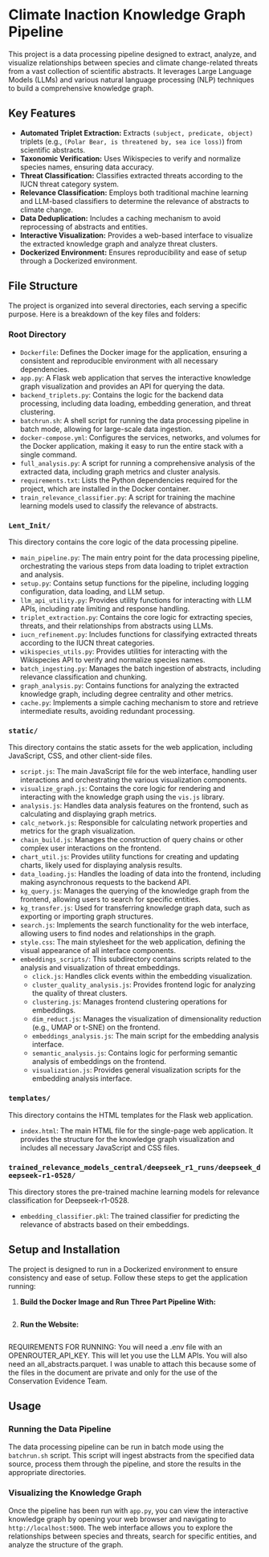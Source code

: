 # Climate Inaction Knowledge Graph Pipeline

This project is a data processing pipeline designed to extract, analyze, and visualize relationships between species and climate change-related threats from a vast collection of scientific abstracts. It leverages Large Language Models (LLMs) and various natural language processing (NLP) techniques to build a comprehensive knowledge graph.

## Key Features

- **Automated Triplet Extraction:** Extracts `(subject, predicate, object)` triplets (e.g., `(Polar Bear, is threatened by, sea ice loss)`) from scientific abstracts.
- **Taxonomic Verification:** Uses Wikispecies to verify and normalize species names, ensuring data accuracy.
- **Threat Classification:** Classifies extracted threats according to the IUCN threat category system.
- **Relevance Classification:** Employs both traditional machine learning and LLM-based classifiers to determine the relevance of abstracts to climate change.
- **Data Deduplication:** Includes a caching mechanism to avoid reprocessing of abstracts and entities.
- **Interactive Visualization:** Provides a web-based interface to visualize the extracted knowledge graph and analyze threat clusters.
- **Dockerized Environment:** Ensures reproducibility and ease of setup through a Dockerized environment.

## File Structure

The project is organized into several directories, each serving a specific purpose. Here is a breakdown of the key files and folders:

### Root Directory

- `Dockerfile`: Defines the Docker image for the application, ensuring a consistent and reproducible environment with all necessary dependencies.
- `app.py`: A Flask web application that serves the interactive knowledge graph visualization and provides an API for querying the data.
- `backend_triplets.py`: Contains the logic for the backend data processing, including data loading, embedding generation, and threat clustering.
- `batchrun.sh`: A shell script for running the data processing pipeline in batch mode, allowing for large-scale data ingestion.
- `docker-compose.yml`: Configures the services, networks, and volumes for the Docker application, making it easy to run the entire stack with a single command.
- `full_analysis.py`: A script for running a comprehensive analysis of the extracted data, including graph metrics and cluster analysis.
- `requirements.txt`: Lists the Python dependencies required for the project, which are installed in the Docker container.
- `train_relevance_classifier.py`: A script for training the machine learning models used to classify the relevance of abstracts.

### `Lent_Init/`

This directory contains the core logic of the data processing pipeline.

- `main_pipeline.py`: The main entry point for the data processing pipeline, orchestrating the various steps from data loading to triplet extraction and analysis.
- `setup.py`: Contains setup functions for the pipeline, including logging configuration, data loading, and LLM setup.
- `llm_api_utility.py`: Provides utility functions for interacting with LLM APIs, including rate limiting and response handling.
- `triplet_extraction.py`: Contains the core logic for extracting species, threats, and their relationships from abstracts using LLMs.
- `iucn_refinement.py`: Includes functions for classifying extracted threats according to the IUCN threat categories.
- `wikispecies_utils.py`: Provides utilities for interacting with the Wikispecies API to verify and normalize species names.
- `batch_ingesting.py`: Manages the batch ingestion of abstracts, including relevance classification and chunking.
- `graph_analysis.py`: Contains functions for analyzing the extracted knowledge graph, including degree centrality and other metrics.
- `cache.py`: Implements a simple caching mechanism to store and retrieve intermediate results, avoiding redundant processing.

### `static/`

This directory contains the static assets for the web application, including JavaScript, CSS, and other client-side files.

- `script.js`: The main JavaScript file for the web interface, handling user interactions and orchestrating the various visualization components.
- `visualize_graph.js`: Contains the core logic for rendering and interacting with the knowledge graph using the `vis.js` library.
- `analysis.js`: Handles data analysis features on the frontend, such as calculating and displaying graph metrics.
- `calc_network.js`: Responsible for calculating network properties and metrics for the graph visualization.
- `chain_build.js`: Manages the construction of query chains or other complex user interactions on the frontend.
- `chart_util.js`: Provides utility functions for creating and updating charts, likely used for displaying analysis results.
- `data_loading.js`: Handles the loading of data into the frontend, including making asynchronous requests to the backend API.
- `kg_query.js`: Manages the querying of the knowledge graph from the frontend, allowing users to search for specific entities.
- `kg_transfer.js`: Used for transferring knowledge graph data, such as exporting or importing graph structures.
- `search.js`: Implements the search functionality for the web interface, allowing users to find nodes and relationships in the graph.
- `style.css`: The main stylesheet for the web application, defining the visual appearance of all interface components.
- `embeddings_scripts/`: This subdirectory contains scripts related to the analysis and visualization of threat embeddings.
    - `click.js`: Handles click events within the embedding visualization.
    - `cluster_quality_analysis.js`: Provides frontend logic for analyzing the quality of threat clusters.
    - `clustering.js`: Manages frontend clustering operations for embeddings.
    - `dim_reduct.js`: Manages the visualization of dimensionality reduction (e.g., UMAP or t-SNE) on the frontend.
    - `embeddings_analysis.js`: The main script for the embedding analysis interface.
    - `semantic_analysis.js`: Contains logic for performing semantic analysis of embeddings on the frontend.
    - `visualization.js`: Provides general visualization scripts for the embedding analysis interface.

### `templates/`

This directory contains the HTML templates for the Flask web application.

- `index.html`: The main HTML file for the single-page web application. It provides the structure for the knowledge graph visualization and includes all necessary JavaScript and CSS files.

### `trained_relevance_models_central/deepseek_r1_runs/deepseek_deepseek-r1-0528/`

This directory stores the pre-trained machine learning models for relevance classification for Deepseek-r1-0528.

- `embedding_classifier.pkl`: The trained classifier for predicting the relevance of abstracts based on their embeddings.

## Setup and Installation

The project is designed to run in a Dockerized environment to ensure consistency and ease of setup. Follow these steps to get the application running:

1.  **Build the Docker Image and Run Three Part Pipeline With:**
    ```./batchrun.sh --max {number of abstracts} --model_name {model name}
    ```

2.  **Run the Website:**
    ```python3 app.py
    ```

REQUIREMENTS FOR RUNNING:
You will need a .env file with an OPENROUTER_API_KEY. This will let you use the LLM APIs. You will also need an all_abstracts.parquet.
I was unable to attach this because some of the files in the document are private and only for the use of the Conservation Evidence Team.

## Usage

### Running the Data Pipeline

The data processing pipeline can be run in batch mode using the `batchrun.sh` script. This script will ingest abstracts from the specified data source, process them through the pipeline, and store the results in the appropriate directories.

### Visualizing the Knowledge Graph

Once the pipeline has been run with `app.py`, you can view the interactive knowledge graph by opening your web browser and navigating to `http://localhost:5000`. The web interface allows you to explore the relationships between species and threats, search for specific entities, and analyze the structure of the graph.
